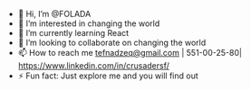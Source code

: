 - 👋 Hi, I’m @FOLADA
- 👀 I’m interested in changing the world
- 🌱 I’m currently learning React
- 💞️ I’m looking to collaborate on changing the world
- 📫 How to reach me tefnadzeq@gmail.com | 551-00-25-80| https://www.linkedin.com/in/crusadersf/
- ⚡ Fun fact: Just explore me and you will find out

<!---
FOLADA/FOLADA is a ✨ special ✨ repository because its `README.md` (this file) appears on your GitHub profile.
You can click the Preview link to take a look at your changes.
--->
